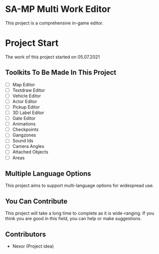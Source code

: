 # SA-MP Multi Work Editor
This project is a comprehensive in-game editor.

# Project Start
The work of this project started on 05.07.2021

## Toolkits To Be Made In This Project
- [ ] Map Editor
- [ ] Textdraw Editor
- [ ] Vehicle Editor
- [ ] Actor Editor
- [ ] Pickup Editor
- [ ] 3D Label Editor
- [ ] Gate Editor
- [ ] Animations
- [ ] Checkpoints
- [ ] Gangzones
- [ ] Sound Ids
- [ ] Camera Angles
- [ ] Attached Objects
- [ ] Areas

## Multiple Language Options
This project aims to support multi-language options for widespread use.

## You Can Contribute
This project will take a long time to complete as it is wide-ranging. If you think you are good in this field, you can help or make suggestions.

## Contributors
- Nexor (Project idea)
